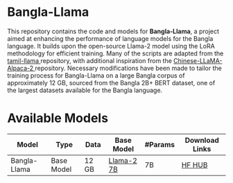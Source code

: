 # Bangla-Llama

This repository contains the code and models for <b>Bangla-Llama</b>, a project aimed at enhancing the performance of language models for the Bangla language. It builds upon the open-source Llama-2 model using the LoRA methodology for efficient training. Many of the scripts are adapted from the <a href="https://github.com/abhinand5/tamil-llama"> tamil-llama </a> repository, with additional inspiration from the <a href="https://github.com/ymcui/Chinese-LLaMA-Alpaca-2/tree/main">Chinese-LLaMA-Alpaca-2 </a> repository. Necessary modifications have been made to tailor the training process for Bangla-Llama on a large Bangla corpus of approximately 12 GB, sourced from the Bangla 2B+ BERT dataset, one of the largest datasets available for the Bangla language.

# Available Models
<table>
  <thead>
    <tr>
      <th>Model</th>
      <th>Type</th>
      <th>Data</th>
      <th>Base Model</th>
      <th>#Params</th>
      <th>Download Links</th>
    </tr>
  </thead>
  <tbody>
    <tr>
      <td>Bangla-Llama</td>
      <td>Base Model</td>
      <td>12 GB</td>
      <td><a href="https://huggingface.co/meta-llama/Llama-2-7b-hf">Llama-2 7B</a></td>
      <td>7B</td>
      <td><a href="https://huggingface.co/meherajj/Bangla-Llama-2-7b-base-v0.1">HF HUB</a></td>
    </tr>
  </tbody>
</table>

